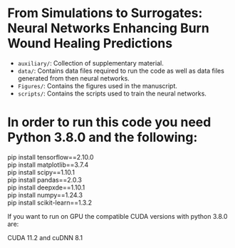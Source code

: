 # From Simulations to Surrogates: Neural Networks Enhancing Burn Wound Healing Predictions

- <code>auxiliary/</code>: Collection of supplementary material.
- <code>data/</code>: Contains data files required to run the code as well as data files generated from then neural networks.
- <code>Figures/</code>: Contains the figures used in the manuscript.
- <code>scripts/</code>: Contains the scripts used to train the neural networks.

# In order to run this code you need Python 3.8.0 and the following:

pip install tensorflow==2.10.0 <br /> 
pip install matplotlib==3.7.4 <br /> 
pip install scipy==1.10.1 <br /> 
pip install pandas==2.0.3 <br /> 
pip install deepxde==1.10.1 <br /> 
pip install numpy==1.24.3 <br /> 
pip install scikit-learn==1.3.2 <br /> 

If you want to run on GPU the compatible CUDA versions with python 3.8.0 are:

CUDA 11.2 and cuDNN 8.1
